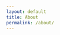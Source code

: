 ```yaml
---
layout: default
title: About
permalink: /about/
---
```



   <div class="row flush-grid">
      <div class="col-sm-6">
         <img src="http://lorempixel.com/600/400/fashion" alt="">
      </div>
      <div class="col-sm-6 row">
         <div class="col-xs-6"><img src="http://lorempixel.com/300/200/nature" alt="" ></div>
         <div class="col-xs-6"><img src="http://lorempixel.com/300/200/food" alt="" ></div>
         <div class="col-xs-6"><img src="http://lorempixel.com/300/200/cats" alt="" ></div>
         <div class="col-xs-6"><img src="http://lorempixel.com/300/200/business" alt="" ></div>
      </div>
   </div>
   <!--/.row.flush-grid -->
   <div class="row flush-grid">
      <div class="col-sm-6 row">
         <div class="col-xs-6"><img src="http://lorempixel.com/300/200/animals" alt="" ></div>
         <div class="col-xs-6"><img src="http://lorempixel.com/300/200/city" alt="" ></div>
         <div class="col-xs-6"><img src="http://lorempixel.com/300/200/people" alt="" ></div>
         <div class="col-xs-6"><img src="http://lorempixel.com/300/200/sports" alt="" ></div>
      </div>
      <!--/.row.flush-grid -->
      <div class="col-sm-6">
         <img src="http://lorempixel.com/600/400/transport" alt="">
      </div>
   </div>
   <!--/.row.flush-grid -->
